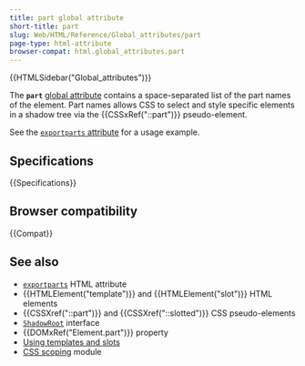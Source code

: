 ```yaml
---
title: part global attribute
short-title: part
slug: Web/HTML/Reference/Global_attributes/part
page-type: html-attribute
browser-compat: html.global_attributes.part
---
```


{{HTMLSidebar("Global_attributes")}}

The **`part`** [global attribute](/en-US/docs/Web/HTML/Reference/Global_attributes) contains a space-separated list of the part names of the element. Part names allows CSS to select and style specific elements in a shadow tree via the {{CSSxRef("::part")}} pseudo-element.

See the [`exportparts` attribute](/en-US/docs/Web/HTML/Reference/Global_attributes/exportparts) for a usage example.

## Specifications

{{Specifications}}

## Browser compatibility

{{Compat}}

## See also

- [`exportparts`](/en-US/docs/Web/HTML/Reference/Global_attributes/exportparts) HTML attribute
- {{HTMLElement("template")}} and {{HTMLElement("slot")}} HTML elements
- {{CSSXref("::part")}} and {{CSSXref("::slotted")}} CSS pseudo-elements
- [`ShadowRoot`](/en-US/docs/Web/API/ShadowRoot) interface
- {{DOMxRef("Element.part")}} property
- [Using templates and slots](/en-US/docs/Web/API/Web_components/Using_templates_and_slots)
- [CSS scoping](/en-US/docs/Web/CSS/CSS_scoping) module
